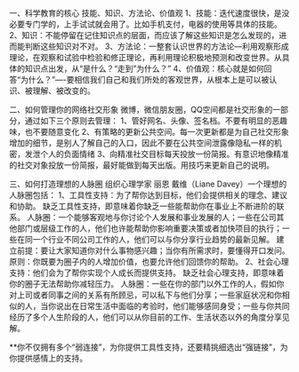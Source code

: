 一、科学教育的核心
技能、知识、方法论、价值观
1、技能：迭代速度很快，是没必要专门学的，上手试试就会用了。比如手机支付，电器的使用等具体的技能。
2、知识：不能停留在记住知识点的层面，而应该了解这些知识是怎么发现的，进而能判断这些知识对不对。
3、方法论：一整套认识世界的方法论—利用观察形成理论，在观察和试验中检验和修正理论，再利用理论积极地预测和改变世界。从具体的知识点出发，从“是什么？“走到”为什么？”
4、价值观：核心就是如何回答“为什么？”—-要相信我们自己和我们所处的客观世界，从根本上是可以被认识、被理解、被改变的。

二、如何管理你的网络社交形象
微博，微信朋友圈，QQ空间都是社交形象的一部分，通过如下三个原则去管理：
1、管好网名、头像、签名档。不要有明显的恶趣味，也不要随意变化
2、有策略的更新公共空间。每一次更新都是为自己社交形象增加的细节，是别人了解自己的入口，因此不要在公共空间泄露像隐私一样的机密，发泄个人的负面情绪
3、向精准社交目标每天投放一份简报。有意识地像精准的社交对象投放一份简报，最好能做到每天出版。用技巧来更新自己的说明。

三、如何打造理想的人脉圈
组织心理学家 丽恩 戴维（Liane Davey）一个理想的人脉圈包括：
1、工具性支持：为了帮你达到目标，他们会提供相关的理念、建议和协助。 
缺乏工具性支持，即意味着你缺乏一些能帮助你在事业上不断进阶的联系。
人脉圈：一个能够客观地与你讨论个人发展和事业发展的人；一些在公司其他部门或层级工作的人，他们也许能帮助你影响重要决策或者加快项目的执行；一些在同一个行业不同公司工作的人，他们可以与你分享行业趋势的最新见解。
建立前提：要让大家知道你对什么事物感兴趣；当你有所需求时，要懂得开口发问。
原则：你既要为圈子内的人增加价值，也要允许他们回馈你的帮助。
2、社会心理支持：他们会为了帮你实现个人成长而提供支持。
缺乏社会心理支持，即意味着你的圈子无法帮助你减轻压力。
人脉圈：一些在你的部门以外工作的人，假如你对上司或者同事之间的关系有所顾忌，可以私下与他们分享；一些家庭状况和你相似的人，当你说出在日常生活中面临的考验时，他们能够感同身受；一些与你共同经历了多个人生阶段的人，他们可以从你目前的工作、生活状态以外的角度分享见解。

**你不仅拥有多个“弱连接”，为你提供工具性支持，还要精挑细选出“强链接”，为你提供感情上的支持。

